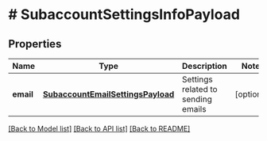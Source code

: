 # # SubaccountSettingsInfoPayload

## Properties

Name | Type | Description | Notes
------------ | ------------- | ------------- | -------------
**email** | [**SubaccountEmailSettingsPayload**](SubaccountEmailSettingsPayload.md) | Settings related to sending emails | [optional]

[[Back to Model list]](../../README.md#models) [[Back to API list]](../../README.md#endpoints) [[Back to README]](../../README.md)
